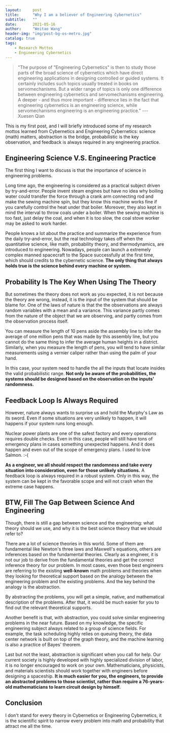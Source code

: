 ```yaml
---
layout:     post
title:      "Why I am a believer of Engineering Cybernetics"
subtitle:   ""
date:       2021-05-16 
author:     "Weitao Wang"
header-img: "img/post-bg-os-metro.jpg"
catalog: true
tags:
    - Research Mottos
    - Engineering Cybernetics
---
```


> "The purpose of "Engineering Cybernetics" is then to study those parts of the broad science of cybernetics which have direct engineering applications in designing controlled or guided systems. It certainly includes such topics usually treated in books on servomechanisms. But a wider range of topics is only one difference between engineering cybernetics and servomechanisms engineering. A deeper - and thus more important - difference lies in the fact that engineering cybernetics is an engineering science, while servomechanisms engineering is an engineering practice." --- Xuesen Qian

This is my first post, and I will briefly introduced some of my research mottos learned from Cybernetics and Engineering Cybernetics: science (math) matters, abstraction is the bridge, probabilistic is the key observation, and feedback is always required in any engineering practice.

## Engineering Science V.S. Engineering Practice

The first thing I want to discuss is that the importance of science in engineering problems.

Long time ago, the engineering is considered as a practical subject driven by try-and-error. People invent steam engines but have no idea why boiling water could transfer the force through a crank arm connecting rod and make the sewing machine spin, but they know this machine works fine if you carefully control the heat under that boiler. Moreover, they also kept in mind the interval to throw coals under a boiler. When the sewing machine is too fast, just delay the coal, and when it is too slow, the coal stove worker may be asked to work harder.

People knows a lot about the practice and summarize the experience from the daily try-and-error, but the real technology takes off when the quantitative science, like math, probability theory, and thermodynamics, are introduced to engineering. Nowadays, people can launch a extremely complex manned spacecraft to the Space successfully at the first time, which should credits to the cybernetic science. **The only thing that always holds true is the science behind every machine or system.**

## Probability Is The Key When Using The Theory

But sometimes the theory does not work as you expected, it is not because the theory are wrong, instead, it is the input of the system that should be blame for. One of the laws of nature is that the the observations are always random variables with a mean and a variance. This variance partly comes from the nature of the object that we are observing, and partly comes from the observation process itself. 

You can measure the length of 10 pens aside the assembly line to infer the average of one million pens that was made by this assembly line, but you cannot do the same thing to infer the average human heights in a district. Similarly, when you measure the length of pens, you will tend to have similar measurements using a vernier caliper rather than using the palm of your hand.

In this case, your system need to handle the all the inputs that locate insides the valid probabilistic range. **Not only be aware of the probabilities, the systems should be designed based on the observation on the inputs' randomness.**

## Feedback Loop Is Always Required

However, nature always wants to surprise us and hold the Murphy's Law as its sword. Even if some situations are very unlikely to happen, it will happens if your system runs long enough.

Nuclear power plants are one of the safest factory and every operations requires double checks. Even in this case, people will still have tons of emergency plans in cases something unexpected happens. And it does happen and even out of the scope of emergency plans. I used to love Salmon. :-(

**As a engineer, we all should respect the randomness and take every situation into consideration, even for those unlikely situations.** A feedback loop is always required in a robust system. Only in this way, the system can be kept in the favorable scope and will not crash when the extreme case happens.

## BTW, Fill The Gap Between Science And Engineering

Though, there is still a gap between science and the engineering: what theory should we use, and why it is the best science theory that we should refer to?

There are a lot of science theories in this world. Some of them are fundamental like Newton's three laws and Maxwell's equations, others are inferences based on the fundamental theories. Clearly as a engineer, it is not our job to derive from the fundamental theories and get the correct inference theory for our problem. In most cases, even those best engineers are referring to the existing **well-known** math problems and theories when they looking for theoretical support based on the analogy between the engineering problem and the existing problems. And the key behind the analogy is the abstraction.

By abstracting the problems, you will get a simple, native, and mathematical description of the problems. After that, it would be much easier for you to find out the relevant theoretical supports.

Another benefit is that, with abstraction, you could solve similar engineering problems in the near future. Based on my knowledge, the specific engineering subject always related to a group of science fields. For example, the task scheduling highly relies on queuing theory, the data center network is built on top of the graph theory, and the machine learning is also a practice of Bayes' theorem.

Last but not the least, abstraction is significant when you call for help. Our current society is highly developed with highly specialized division of labor, it is no longer encouraged to work on your own. Mathematicians, physicists, and materials scientists should work together with engineers before designing a spaceship. **It is much easier for you, the engineers, to provide an abstracted problems to those scientist, rather than require a 76-years-old mathematicians to learn circuit design by himself.**

## Conclusion

I don't stand for every theory in Cybernetics or Engineering Cybernetics, it is the scientific spirit to narrow every problem into math and probability that attract me all the time.

